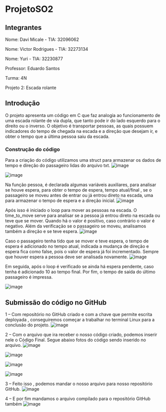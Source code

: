 # ProjetoSO2

## Integrantes

Nome: Davi Micale - TIA: 32096062

Nome: Victor Rodrigues - TIA: 32273134

Nome: Yuri - TIA: 32230877

Professor: Eduardo Santos

Turma: 4N

Projeto 2: Escada rolante

## Introdução

O projeto apresenta um código em C que faz analogia ao funcionamento de uma escada rolante de via dupla, que tanto pode ir do lado esquerdo para o direito ou o inverso. O objetivo é  transportar pessoas, as quais possuem indicadores do tempo de chegada na escada e a direção que desejam ir, e obter o tempo que a última pessoa saiu da escada.

### Construção do código

Para a criação do código utilizamos uma struct para armazenar os dados de tempo e direção do passageiro lidas do arquivo txt.
 ![image](https://github.com/VictorMack/ProjetoSO2/assets/62074503/dfb1d561-ef1c-4d16-b9b4-4421e5fbd415)

![image](https://github.com/VictorMack/ProjetoSO2/assets/62074503/d5863698-8fd0-4ae0-9d27-18b7a52bdaa6)

Na função pessoa, é declarada algumas variáveis auxiliares, para analisar se houve espera, para obter o tempo de espera, tempo atual/final , se o passageiro se moveu antes de entrar ou já entrou direto na escada, uma para armazenar o tempo de espera e a direção inicial.
![image](https://github.com/VictorMack/ProjetoSO2/assets/62074503/11d894c0-c577-483c-ad89-e8730fb74f35)

Após isso é iniciado o loop para mover as pessoas na escada. O time_to_move serve para analisar se a pessoa já entrou direto na escada ou teve que se mover. Quando há o valor é positivo, caso contrário o valor é negativo. Além da verificação se o passageiro se moveu, analisamos também a direção e se teve espera.
![image](https://github.com/VictorMack/ProjetoSO2/assets/62074503/49e176f1-f9cb-4177-bdee-b24b371d97fc)

Caso o passageiro tenha tido que se mover e teve espera, o tempo de espera é adicionado no tempo atual, indicada a mudança de direção e espera fica como false, pois o valor de espera já foi incrementado. Sempre que houver espera a pessoa deve ser analisada novamente.
![image](https://github.com/VictorMack/ProjetoSO2/assets/62074503/9863787c-5ddf-4c88-93d4-052b1af4c9a8)

Em seguida, após o loop é verificado se ainda há espera pendente, caso tenha é adicionado 10 ao tempo final. Por fim, o tempo de saída do último passageiro é impressa.

![image](https://github.com/VictorMack/ProjetoSO2/assets/62074503/a07b2c53-3780-419f-b891-4121d2595b8f)

## Submissão do código no GitHub

1 – Com repositório no GitHub criado e com a chave que permite escrita deployada , conseguiremos começar a trabalhar no terminal Linux para a conclusão do projeto.
![image](https://github.com/VictorMack/ProjetoSO2/assets/62074503/817adde4-7ee8-4205-8ccf-48093b599d1c)

2 – Com o arquivo que ira receber o nosso código criado, podemos inserir nele o Código Final. Segue abaixo fotos do código sendo inserido no arquivo.
![image](https://github.com/VictorMack/ProjetoSO2/assets/62074503/97a1573b-0bcd-45f2-8325-9ae62f82f4fb)

![image](https://github.com/VictorMack/ProjetoSO2/assets/62074503/17ebd040-e890-406e-96a5-6d43c5709a08)

![image](https://github.com/VictorMack/ProjetoSO2/assets/62074503/2430c859-63f1-4eb1-ad6f-ff4e88fd219d)

![image](https://github.com/VictorMack/ProjetoSO2/assets/62074503/3295508f-ad1c-4587-b6b0-1d9b5599a97a)

3 – Feito isso , podemos mandar o nosso arquivo para nosso repositório GitHub.
![image](https://github.com/VictorMack/ProjetoSO2/assets/62074503/1e36c55a-fc87-4d65-97eb-dd67b7a843c7)

4 – E por fim mandamos o arquivo compilado para o repositório GitHub também
![image](https://github.com/VictorMack/ProjetoSO2/assets/62074503/adb97d45-eae1-40fc-8a80-2bbdb1a371b4)


